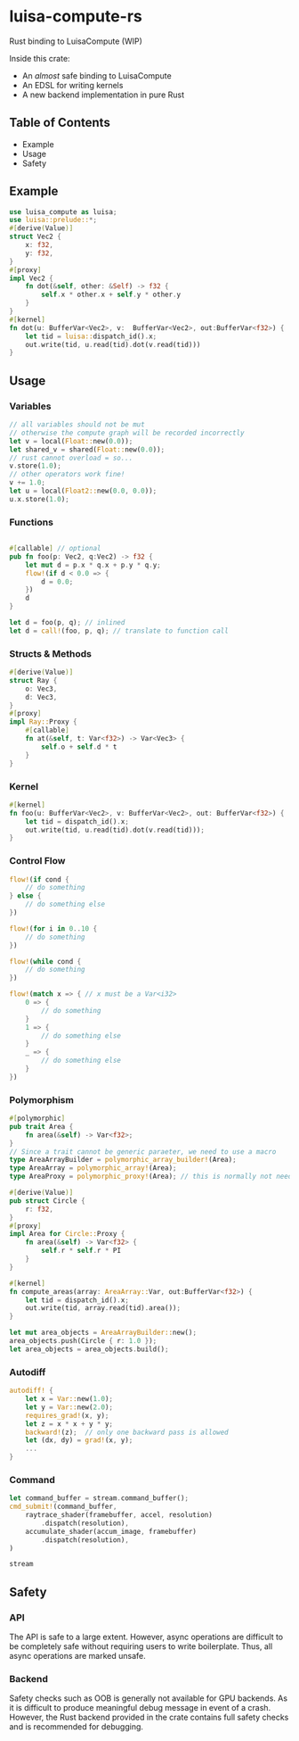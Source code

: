 # luisa-compute-rs 
Rust binding to LuisaCompute (WIP)

Inside this crate:
- An *almost* safe binding to LuisaCompute
- An EDSL for writing kernels
- A new backend implementation in pure Rust

## Table of Contents
* Example
* Usage
* Safety

## Example

```rust
use luisa_compute as luisa;
use luisa::prelude::*;
#[derive(Value)]
struct Vec2 {
    x: f32,
    y: f32,
}
#[proxy]
impl Vec2 {
    fn dot(&self, other: &Self) -> f32 {
        self.x * other.x + self.y * other.y
    }
}
#[kernel]
fn dot(u: BufferVar<Vec2>, v:  BufferVar<Vec2>, out:BufferVar<f32>) {
    let tid = luisa::dispatch_id().x;
    out.write(tid, u.read(tid).dot(v.read(tid)))
}

```

## Usage
### Variables
```rust
// all variables should not be mut
// otherwise the compute graph will be recorded incorrectly
let v = local(Float::new(0.0));
let shared_v = shared(Float::new(0.0));
// rust cannot overload = so...
v.store(1.0);
// other operators work fine!
v += 1.0;
let u = local(Float2::new(0.0, 0.0));
u.x.store(1.0);


```
### Functions
```rust

#[callable] // optional
pub fn foo(p: Vec2, q:Vec2) -> f32 {
    let mut d = p.x * q.x + p.y * q.y;
    flow!(if d < 0.0 => {
        d = 0.0;
    })
    d
}

let d = foo(p, q); // inlined
let d = call!(foo, p, q); // translate to function call

```

### Structs & Methods
```rust
#[derive(Value)]
struct Ray {
    o: Vec3,
    d: Vec3,
}
#[proxy]
impl Ray::Proxy {
    #[callable]
    fn at(&self, t: Var<f32>) -> Var<Vec3> {
        self.o + self.d * t
    }
}
```

### Kernel
```rust
#[kernel]
fn foo(u: BufferVar<Vec2>, v: BufferVar<Vec2>, out: BufferVar<f32>) {
    let tid = dispatch_id().x;
    out.write(tid, u.read(tid).dot(v.read(tid)));
}
```

### Control Flow
```rust
flow!(if cond {
    // do something
} else {
    // do something else
})

flow!(for i in 0..10 {
    // do something
})

flow!(while cond {
    // do something
})

flow!(match x => { // x must be a Var<i32>
    0 => {
        // do something
    }
    1 => {
        // do something else
    }
    _ => {
        // do something else
    }
})
```

### Polymorphism
```rust
#[polymorphic]
pub trait Area {
    fn area(&self) -> Var<f32>;
}
// Since a trait cannot be generic paraeter, we need to use a macro
type AreaArrayBuilder = polymorphic_array_builder!(Area);
type AreaArray = polymorphic_array!(Area);
type AreaProxy = polymorphic_proxy!(Area); // this is normally not needed

#[derive(Value)]
pub struct Circle {
    r: f32,
}
#[proxy]
impl Area for Circle::Proxy {
    fn area(&self) -> Var<f32> {
        self.r * self.r * PI
    }
}

#[kernel]
fn compute_areas(array: AreaArray::Var, out:BufferVar<f32>) {
    let tid = dispatch_id().x;
    out.write(tid, array.read(tid).area());
}

let mut area_objects = AreaArrayBuilder::new();
area_objects.push(Circle { r: 1.0 });
let area_objects = area_objects.build();


```

### Autodiff
```rust 
autodiff! {
    let x = Var::new(1.0);
    let y = Var::new(2.0);
    requires_grad!(x, y);
    let z = x * x + y * y;
    backward!(z);  // only one backward pass is allowed
    let (dx, dy) = grad!(x, y);
    ...
}

```


### Command 
```rust
let command_buffer = stream.command_buffer();
cmd_submit!(command_buffer, 
    raytrace_shader(framebuffer, accel, resolution)
        .dispatch(resolution),
    accumulate_shader(accum_image, framebuffer)
        .dispatch(resolution),
)

stream


```
## Safety
### API
The API is safe to a large extent. However, async operations are difficult to be completely safe without requiring users to write boilerplate. Thus, all async operations are marked unsafe. 

### Backend 
Safety checks such as OOB is generally not available for GPU backends. As it is difficult to produce meaningful debug message in event of a crash. However, the Rust backend provided in the crate contains full safety checks and is recommended for debugging.
